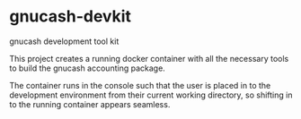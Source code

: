 # gnucash-devkit
gnucash development tool kit

This project creates a running docker container with all the necessary tools to build the gnucash accounting package.

The container runs in the console such that the user is placed in to the development environment from their current working directory, so shifting in to the running container appears seamless.
